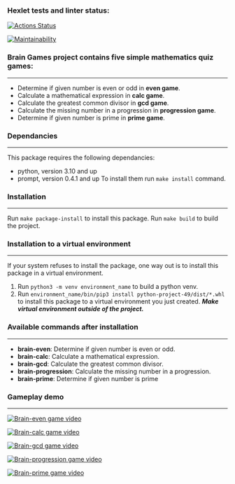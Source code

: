 ### Hexlet tests and linter status:
[![Actions Status](https://github.com/iKogep23/python-project-49/actions/workflows/hexlet-check.yml/badge.svg)](https://github.com/iKogep23/python-project-49/actions)

[![Maintainability](https://api.codeclimate.com/v1/badges/bdbdb2429e5463f88726/maintainability)](https://codeclimate.com/github/iKogep23/python-project-49/maintainability)

### Brain Games project contains five simple mathematics quiz games:
___
- Determine if given number is even or odd in **even game**.
- Calculate a mathematical expression in **calc game**.
- Calculate the greatest common divisor in **gcd game**.
- Calculate the missing number in a progression in **progression game**.
- Determine if given number is prime in **prime game**.

### Dependancies
___
This package requires the following dependancies:
- python, version 3.10 and up
- prompt, version 0.4.1 and up
To install them run `make install` command.

### Installation
___
Run `make package-install` to install this package.
Run `make build` to build the project.

### Installation to a virtual environment
___
If your system refuses to install the package, one way out is to install this package in a virtual environment.
1. Run `python3 -m venv environment_name` to build a python venv.
2. Run `environment_name/bin/pip3 install python-project-49/dist/*.whl` to install this package to a virtual environment you just created.
*__Make virtual environment outside of the project.__*

### Available commands after installation
___
- **brain-even**: Determine if given number is even or odd.
- **brain-calc**: Calculate a mathematical expression.
- **brain-gcd**: Calculate the greatest common divisor.
- **brain-progression**: Calculate the missing number in a progression.
- **brain-prime**: Determine if given number is prime

### Gameplay demo
___
[![Brain-even game video](https://asciinema.org/a/u4Vqaw1ipBP7r852b3DpJpzV7.svg)](https://asciinema.org/a/u4Vqaw1ipBP7r852b3DpJpzV7)

[![Brain-calc game video](https://asciinema.org/a/gG8mNSAeiPf7cLUI5tjVXXQsp.svg)](https://asciinema.org/a/gG8mNSAeiPf7cLUI5tjVXXQsp)

[![Brain-gcd game video](https://asciinema.org/a/hYBASgBtSfxD24Ps53CDjdlll.svg)](https://asciinema.org/a/hYBASgBtSfxD24Ps53CDjdlll)

[![Brain-progression game video](https://asciinema.org/a/dWZdXrb5Axpwz3Q4IUX8B5RmH.svg)](https://asciinema.org/a/dWZdXrb5Axpwz3Q4IUX8B5RmH)

[![Brain-prime game video](https://asciinema.org/a/UwPOYCVUXLyIhqE2CTzoJ3v2g.svg)](https://asciinema.org/a/UwPOYCVUXLyIhqE2CTzoJ3v2g)

